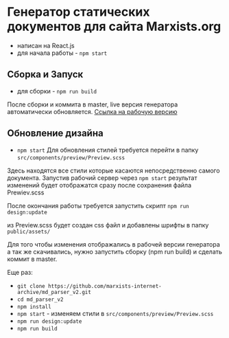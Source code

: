 # Генератор статических документов для сайта Marxists.org

- написан на React.js
- для начала работы - `npm start`

## Сборка и Запуск
- для сборки - `npm run build`

После сборки и коммита в master, live версия генератора автоматически обновляется. [Ссылка на рабочую версию](https://marxists-internet-archive.github.io/md_parser_v2/build/#/editor)

## Обновление дизайна
- `npm start`
Для обновления стилей требуется перейти в папку `src/components/preview/Preview.scss`

Здесь находятся все стили которые касаются непосредственно самого документа. Запустив рабочий сервер через `npm start` результат изменений будет отображатся сразу после сохранения файла Prewiev.scss

После окончания работы требуется запустить скрипт `npm run design:update`

из Preview.scss будет создан css файл и добавлены шрифты в папку `public/assets/`

Для того чтобы изменения отображались в рабочей версии генератора а так же скачивались, нужно запустить сборку (npm run build) и сделать коммит в master.

Еще раз:
- `git clone https://github.com/marxists-internet-archive/md_parser_v2.git`
- `cd md_parser_v2`
- `npm install`
- `npm start` - изменяем стили в `src/components/preview/Preview.scss`
- `npm run design:update`
- `npm run build`









 



